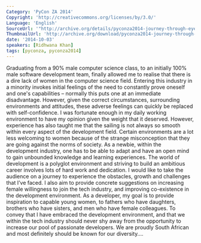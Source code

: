 ```yaml
---
Category: 'PyCon ZA 2014'
Copyright: 'http://creativecommons.org/licenses/by/3.0/'
Language: 'English'
SourceUrl: '"http://archive.org/details/pyconza2014-journey-through-eyes-of-newbie-female-developer"'
ThumbnailUrl: 'http://archive.org/download/pyconza2014-journey-through-eyes-of-newbie-female-developer/pyconza2014-journey-through-eyes-of-newbie-female-developer.thumbs/10%20A%20journey%20through%20the%20eyes%20of%20a%20newbie%20female%20developer-_002310.jpg'
date: '2014-10-03'
speakers: [Ridhwana Khan]
tags: [pyconza, pyconza2014]
---
```

Graduating from a 90% male computer science class, to an initially 100% male software development team, finally allowed me to realise that there is a dire lack of women in the computer science field.
Entering this industry in a minority invokes initial feelings of the need to constantly prove oneself and one's capabilities – normally this puts one at an immediate disadvantage. However, given the correct circumstances, surrounding environments and attitudes, these adverse feelings can quickly be replaced with self-confidence. I was fortunate enough in my daily working environment to have my opinion given the weight that it deserved.
However, experience has also taught me that the sailing is not always so smooth within every aspect of the development field. Certain environments are a lot less welcoming to women because of the strange misconception that they are going against the norms of society.
As a newbie, within the development industry, one has to be able to adapt and have an open mind to gain unbounded knowledge and learning experiences. The world of development is a polyglot environment and striving to build an ambitious career involves lots of hard work and dedication.
I would like to take the audience on a journey to experience the obstacles, growth and challenges that I’ve faced. I also aim to provide concrete suggestions on increasing female willingness to join the tech industry, and improving co-existence in the development environment.
As a developer, my goal is to provide inspiration to capable young women, to fathers who have daughters, brothers who have sisters, and men who have female colleagues. To convey that I have embraced the development environment, and that we within the tech industry should never shy away from the opportunity to increase our pool of passionate developers.
We are proudly South African and most definitely should be known for our diversity….